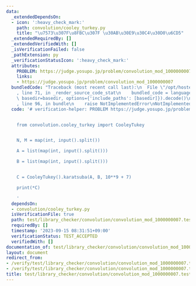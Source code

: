```yaml
---
data:
  _extendedDependsOn:
  - icon: ':heavy_check_mark:'
    path: convolution/cooley_turkey.py
    title: "\u7573\u307F\u8FBC\u307F \u30AB\u30E9\u30C4\u30D0\u6CD5"
  _extendedRequiredBy: []
  _extendedVerifiedWith: []
  _isVerificationFailed: false
  _pathExtension: py
  _verificationStatusIcon: ':heavy_check_mark:'
  attributes:
    PROBLEM: https://judge.yosupo.jp/problem/convolution_mod_1000000007
    links:
    - https://judge.yosupo.jp/problem/convolution_mod_1000000007
  bundledCode: "Traceback (most recent call last):\n  File \"/opt/hostedtoolcache/PyPy/3.10.12/x64/lib/pypy3.10/site-packages/onlinejudge_verify/documentation/build.py\"\
    , line 71, in _render_source_code_stat\n    bundled_code = language.bundle(stat.path,\
    \ basedir=basedir, options={'include_paths': [basedir]}).decode()\n  File \"/opt/hostedtoolcache/PyPy/3.10.12/x64/lib/pypy3.10/site-packages/onlinejudge_verify/languages/python.py\"\
    , line 96, in bundle\n    raise NotImplementedError\nNotImplementedError\n"
  code: '# verification-helper: PROBLEM https://judge.yosupo.jp/problem/convolution_mod_1000000007


    from convolution.cooley_turkey import CooleyTukey


    N, M = map(int, input().split())

    A = list(map(int, input().split()))

    B = list(map(int, input().split()))


    C = CooleyTukey().karatsuba(A, B, 10**9 + 7)

    print(*C)

    '
  dependsOn:
  - convolution/cooley_turkey.py
  isVerificationFile: true
  path: test/library_checker/convolution/convolution_mod_1000000007.test.py
  requiredBy: []
  timestamp: '2023-09-15 08:31:51+09:00'
  verificationStatus: TEST_ACCEPTED
  verifiedWith: []
documentation_of: test/library_checker/convolution/convolution_mod_1000000007.test.py
layout: document
redirect_from:
- /verify/test/library_checker/convolution/convolution_mod_1000000007.test.py
- /verify/test/library_checker/convolution/convolution_mod_1000000007.test.py.html
title: test/library_checker/convolution/convolution_mod_1000000007.test.py
---
```

